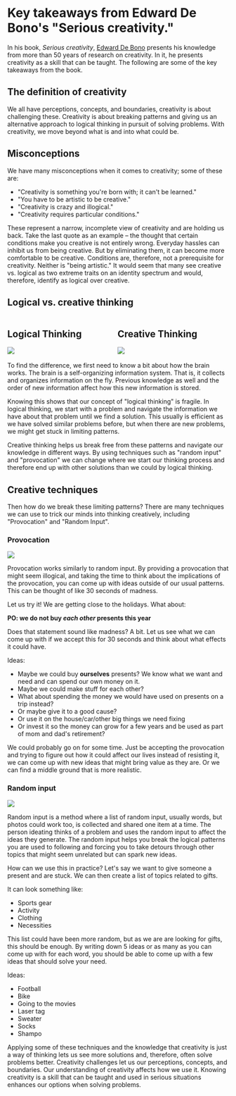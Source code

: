 # Key takeaways from Edward De Bono's "Serious creativity."

In his book, _Serious creativity_, [Edward De Bono](https://www.debono.com/) presents his knowledge from more than 50 years of research on creativity. In it, he presents creativity as a skill that can be taught. The following are some of the key takeaways from the book.

## The definition of creativity
We all have perceptions, concepts, and boundaries, creativity is about challenging these. Creativity is about breaking patterns and giving us an alternative approach to logical thinking in pursuit of solving problems. With creativity, we move beyond what is and into what could be. 

## Misconceptions
We have many misconceptions when it comes to creativity; some of these are:
- "Creativity is something you're born with; it can't be learned."
- "You have to be artistic to be creative."
- "Creativity is crazy and illogical."
- "Creativity requires particular conditions."

These represent a narrow, incomplete view of creativity and are holding us back. Take the last quote as an example – the thought that certain conditions make you creative is not entirely wrong. Everyday hassles can inhibit us from being creative. But by eliminating them, it can become more comfortable to be creative. Conditions are, therefore, not a prerequisite for creativity. Neither is "being artistic." It would seem that many see creative vs. logical as two extreme traits on an identity spectrum and would, therefore, identify as logical over creative.


## Logical vs. creative thinking

<div style="text-align:top;">
<span style="width:49%; display:inline-block;text-align:top;">
  <h2>Logical Thinking</h2>
<img style="max-width:100%;" src="https://dagfrode.no/artikler/jul/serious-creativity/logical-thinking.png"/>
</span>

<span style="width:49%; display:inline-block;text-align:top;">
  <h2>Creative Thinking</h2>
<img style="max-width:100%; " src="https://dagfrode.no/artikler/jul/serious-creativity/creative-thinking.png"/>
</span>
</div>

To find the difference, we first need to know a bit about how the brain works. 
The brain is a self-organizing information system. That is, it collects and organizes information on the fly. Previous knowledge as well and the order of new information affect how this new information is stored.

Knowing this shows that our concept of "logical thinking" is fragile. In logical thinking, we start with a problem and navigate the information we have about that problem until we find a solution. This usually is efficient as we have solved similar problems before, but when there are new problems, we might get stuck in limiting patterns. 

Creative thinking helps us break free from these patterns and navigate our knowledge in different ways. By using techniques such as "random input" and "provocation" we can change where we start our thinking process and therefore end up with other solutions than we could by logical thinking. 


## Creative techniques
Then how do we break these limiting patterns? There are many techniques we can use to trick our minds into thinking creatively, including "Provocation" and "Random Input".

### Provocation


<img class="wide-image" src="https://images.unsplash.com/photo-1494253109108-2e30c049369b?ixlib=rb-1.2.1&ixid=eyJhcHBfaWQiOjEyMDd9&auto=format&fit=crop&w=1950&q=80"/>

Provocation works similarly to random input. By providing a provocation that might seem illogical, and taking the time to think about the implications of the provocation, you can come up with ideas outside of our usual patterns. This can be thought of like 30 seconds of madness. 

Let us try it! We are getting close to the holidays. What about:

**PO: we do not buy _each other_ presents this year**

Does that statement sound like madness? A bit. Let us see what we can come up with if we accept this for 30 seconds and think about what effects it could have.

Ideas:
- Maybe we could buy **ourselves** presents? We know what we want and need and can spend our own money on it.
- Maybe we could make stuff for each other?
- What about spending the money we would have used on presents on a trip instead?
- Or maybe give it to a good cause?
- Or use it on the house/car/other big things we need fixing
- Or invest it so the money can grow for a few years and be used as part of mom and dad's retirement?

We could probably go on for some time. Just be accepting the provocation and trying to figure out how it could affect our lives instead of resisting it, we can come up with new ideas that might bring value as they are. Or we can find a middle ground that is more realistic. 

### Random input


<img class="wide-image" src="https://images.unsplash.com/photo-1484480974693-6ca0a78fb36b?ixlib=rb-1.2.1&ixid=eyJhcHBfaWQiOjEyMDd9&auto=format&fit=crop&w=1952&q=80"/>


Random input is a method where a list of random input, usually words, but photos could work too, is collected and shared one item at a time. The person ideating thinks of a problem and uses the random input to affect the ideas they generate. The random input helps you break the logical patterns you are used to following and forcing you to take detours through other topics that might seem unrelated but can spark new ideas.

How can we use this in practice? Let's say we want to give someone a present and are stuck. We can then create a list of topics related to gifts. 

It can look something like:
- Sports gear
- Activity
- Clothing
- Necessities


This list could have been more random, but as we are are looking for gifts, this should be enough. By writing down 5 ideas or as many as you can come up with for each word, you should be able to come up with a few ideas that should solve your need. 

Ideas:
- Football
- Bike
- Going to the movies
- Laser tag
- Sweater
- Socks
- Shampo

Applying some of these techniques and the knowledge that creativity is just a way of thinking lets us see more solutions and, therefore, often solve problems better. Creativity challenges let us our perceptions, concepts, and boundaries. Our understanding of creativity affects how we use it. Knowing creativity is a skill that can be taught and used in serious situations enhances our options when solving problems. 




